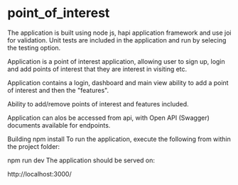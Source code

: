 # point_of_interest
The application is built using node js, hapi application framework and use joi for validation.
Unit tests are included in the application and run by selecing the testing option.

Application is a point of interest application, allowing user to sign up, login and add points of interest that they are interest in visiting etc.

Application contains a login, dashboard and main view ability to add a point of interest and then the "features".

Ability to add/remove points of interest and features included.

Application can alos be accessed from api, with Open API (Swagger) documents available for endpoints.

Building
npm install
To run the application, execute the following from within the project folder:

npm run dev
The application should be served on:

http://localhost:3000/
